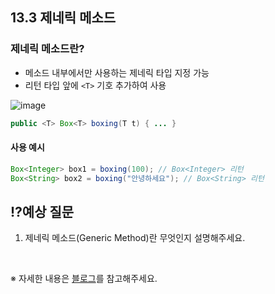 ## 13.3 제네릭 메소드

### 제네릭 메소드란?
- 메소드 내부에서만 사용하는 제네릭 타입 지정 가능
- 리턴 타입 앞에 `<T>` 기호 추가하여 사용

![image](https://github.com/user-attachments/assets/3fa93a63-cb24-40b5-b862-99d654b50877)

```java
public <T> Box<T> boxing(T t) { ... }
```

#### 사용 예시
```java
Box<Integer> box1 = boxing(100); // Box<Integer> 리턴
Box<String> box2 = boxing("안녕하세요"); // Box<String> 리턴
```

## ⁉️예상 질문

1. 제네릭 메소드(Generic Method)란 무엇인지 설명해주세요.

&nbsp;

※ 자세한 내용은 [블로그](https://mandusitstudy.tistory.com/353)를 참고해주세요.
